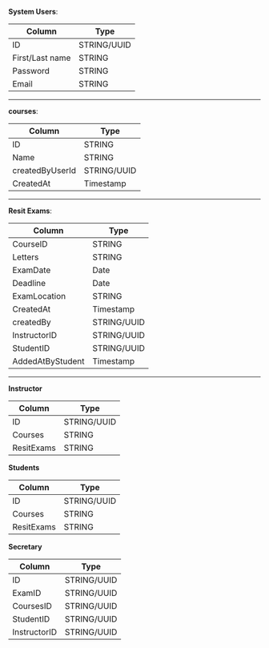 
**System Users**:

| Column          | Type        |
| --------------- | ----------- |
| ID              | STRING/UUID |
| First/Last name | STRING      |
| Password        | STRING      |
| Email           | STRING      |

---

**courses**:

| Column          | Type        |
| --------------- | ----------- |
| ID              | STRING      |
| Name            | STRING      |
| createdByUserId | STRING/UUID |
| CreatedAt       | Timestamp   |

---

**Resit Exams**:

| Column           | Type        |
| ---------------- | ----------- |
| CourseID         | STRING      |
| Letters          | STRING      |
| ExamDate         | Date        |
| Deadline         | Date        |
| ExamLocation     | STRING      |
| CreatedAt        | Timestamp   |
| createdBy        | STRING/UUID |
| InstructorID     | STRING/UUID |
| StudentID        | STRING/UUID |
| AddedAtByStudent | Timestamp   |

---


**Instructor**

| Column     | Type        |
| ---------- | ----------- |
| ID         | STRING/UUID |
| Courses    | STRING      |
| ResitExams | STRING      |



**Students**

| Column     | Type        |
| ---------- | ----------- |
| ID         | STRING/UUID |
| Courses    | STRING      |
| ResitExams | STRING      |

**Secretary**

| Column       | Type        |
| ------------ | ----------- |
| ID           | STRING/UUID |
| ExamID       | STRING/UUID |
| CoursesID    | STRING/UUID |
| StudentID    | STRING/UUID |
| InstructorID | STRING/UUID |

